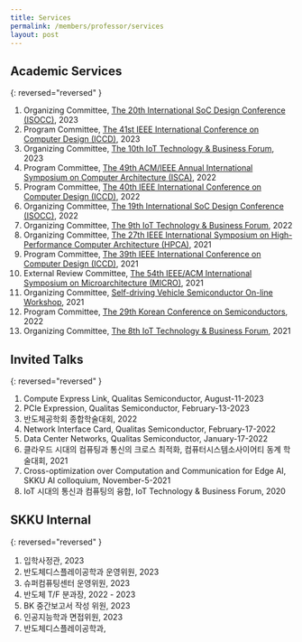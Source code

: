 ```yaml
---
title: Services
permalink: /members/professor/services
layout: post
---
```


## Academic Services

{: reversed="reversed" }

  1. Organizing Committee, [The 20th International SoC Design Conference (ISOCC)](http://2023.isocc.org/), 2023
  1. Program Committee, [The 41st IEEE International Conference on Computer Design (ICCD)](https://iccd-conf.com/2023/), 2023
  1. Organizing Committee, [The 10th IoT Technology & Business Forum](https://www.theieie.org/events/?part=02&c_id=825), 2023
  1. Program Committee, [The 49th ACM/IEEE Annual International Symposium on Computer Architecture (ISCA)](https://www.iscaconf.org/isca2022/), 2022
  1. Program Committee, [The 40th IEEE International Conference on Computer Design (ICCD)](https://iccd-conf.com/2022/), 2022
  1. Organizing Committee, [The 19th International SoC Design Conference (ISOCC)](http://2022.isocc.org/), 2022
  1. Organizing Committee, [The 9th IoT Technology & Business Forum](https://www.theieie.org/events/?part=02&c_id=797), 2022
  1. Organizing Committee, [The 27th IEEE International Symposium on High-Performance Computer Architecture (HPCA)](https://hpca-conf.org/2021/), 2021
  1. Program Committee, [The 39th IEEE International Conference on Computer Design (ICCD)](https://iccd-conf.com/2021/), 2021
  1. External Review Committee, [The 54th IEEE/ACM International Symposium on Microarchitecture (MICRO)](https://microarch.org/micro54/), 2021
  1. Organizing Committee, [Self-driving Vehicle Semiconductor On-line Workshop](https://www.theise.org/notice_1/?pageid=1&mod=document&uid=99), 2021
  1. Program Committee, [The 29th Korean Conference on Semiconductors](https://kcs.cosar.or.kr/2022/), 2022
  1. Organizing Committee, [The 8th IoT Technology & Business Forum](https://www.theieie.org/events/?part=02&c_id=757), 2021


## Invited Talks

{: reversed="reversed" }

  1. Compute Express Link, Qualitas Semiconductor, August-11-2023
  1. PCIe Expression, Qualitas Semiconductor, February-13-2023
  1. 반도체공학회 종합학술대회, 2022
  1. Network Interface Card, Qualitas Semiconductor, February-17-2022
  1. Data Center Networks, Qualitas Semiconductor, January-17-2022
  1. 클라우드 시대의 컴퓨팅과 통신의 크로스 최적화, 컴퓨터시스템소사이어티 동계 학술대회, 2021
  1. Cross-optimization over Computation and Communication for Edge AI, SKKU AI colloquium, November-5-2021
  1. IoT 시대의 통신과 컴퓨팅의 융합, IoT Technology & Business Forum, 2020


## SKKU Internal

{: reversed="reversed" }

  1. 입학사정관, 2023
  2. 반도체디스플레이공학과 운영위원, 2023
  3. 슈퍼컴퓨팅센터 운영위원, 2023
  4. 반도체 T/F 분과장, 2022 - 2023
  5. BK 중간보고서 작성 위원, 2023
  6. 인공지능학과 면접위원, 2023
  7. 반도체디스플레이공학과, 
<ol reversed>
</ol>
